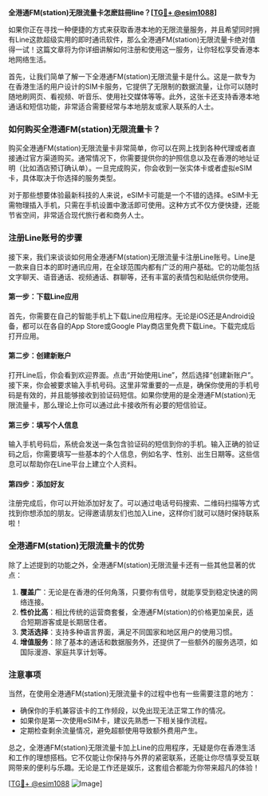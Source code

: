 **全港通FM(station)无限流量卡怎麽註冊line？[[TG💪+ @esim1088](https://t.me/s/esim1088)]**

如果你正在寻找一种便捷的方式来获取香港本地的无限流量服务，并且希望同时拥有Line这款超级实用的即时通讯软件，那么全港通FM(station)无限流量卡绝对值得一试！这篇文章将为你详细讲解如何注册和使用这一服务，让你轻松享受香港本地网络生活。

首先，让我们简单了解一下全港通FM(station)无限流量卡是什么。这是一款专为在香港生活的用户设计的SIM卡服务，它提供了无限制的数据流量，让你可以随时随地刷网页、看视频、听音乐、使用社交媒体等等。此外，这张卡还支持香港本地通话和短信功能，非常适合需要经常与本地朋友或家人联系的人士。

### **如何购买全港通FM(station)无限流量卡？**

购买全港通FM(station)无限流量卡非常简单，你可以在网上找到各种代理或者直接通过官方渠道购买。通常情况下，你需要提供你的护照信息以及在香港的地址证明（比如酒店预订确认单）。一旦完成购买，你会收到一张实体卡或者虚拟eSIM卡，具体取决于你选择的服务类型。

对于那些想要体验最新科技的人来说，eSIM卡可能是一个不错的选择。eSIM卡无需物理插入手机，只需在手机设置中激活即可使用。这种方式不仅方便快捷，还能节省空间，非常适合现代旅行者和商务人士。

### **注册Line账号的步骤**

接下来，我们来谈谈如何用全港通FM(station)无限流量卡注册Line账号。Line是一款来自日本的即时通讯应用，在全球范围内都有广泛的用户基础。它的功能包括文字聊天、语音通话、视频通话、群聊等，还有丰富的表情包和贴纸供你使用。

#### **第一步：下载Line应用**
首先，你需要在自己的智能手机上下载Line应用程序。无论是iOS还是Android设备，都可以在各自的App Store或Google Play商店里免费下载Line。下载完成后打开应用。

#### **第二步：创建新账户**
打开Line后，你会看到欢迎界面。点击“开始使用Line”，然后选择“创建新账户”。接下来，你会被要求输入手机号码。这里非常重要的一点是，确保你使用的手机号码是有效的，并且能够接收到验证码短信。如果你使用的是全港通FM(station)无限流量卡，那么理论上你可以通过此卡接收所有必要的短信验证。

#### **第三步：填写个人信息**
输入手机号码后，系统会发送一条包含验证码的短信到你的手机。输入正确的验证码之后，你需要填写一些基本的个人信息，例如名字、性别、出生日期等。这些信息可以帮助你在Line平台上建立个人资料。

#### **第四步：添加好友**
注册完成后，你可以开始添加好友了。可以通过电话号码搜索、二维码扫描等方式找到你想添加的朋友。记得邀请朋友们也加入Line，这样你们就可以随时保持联系啦！

### **全港通FM(station)无限流量卡的优势**

除了上述提到的功能之外，全港通FM(station)无限流量卡还有一些其他显著的优点：

1. **覆盖广**：无论是在香港的任何角落，只要你有信号，就能享受到稳定快速的网络连接。
2. **性价比高**：相比传统的运营商套餐，全港通FM(station)的价格更加亲民，适合短期游客或是长期居住者。
3. **灵活选择**：支持多种语言界面，满足不同国家和地区用户的使用习惯。
4. **增值服务**：除了基本的通话和数据服务外，还提供了一些额外的服务选项，如国际漫游、家庭共享计划等。

### **注意事项**

当然，在使用全港通FM(station)无限流量卡的过程中也有一些需要注意的地方：

- 确保你的手机兼容该卡的工作频段，以免出现无法正常工作的情况。
- 如果你是第一次使用eSIM卡，建议先熟悉一下相关操作流程。
- 定期检查剩余流量情况，避免超额使用导致额外费用产生。

总之，全港通FM(station)无限流量卡加上Line的应用程序，无疑是你在香港生活和工作的理想搭档。它不仅能让你保持与外界的紧密联系，还能让你尽情享受互联网带来的便利与乐趣。无论是工作还是娱乐，这套组合都能为你带来超凡的体验！

[[TG💪+ @esim1088](https://t.me/s/esim1088) ![Image](https://i.postimg.cc/4NQfJmqS/Snipaste-2025-05-13-00-14-12.png)]